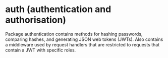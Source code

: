 # auth (authentication and authorisation)
Package authentication contains methods for hashing passwords, comparing hashes,
and generating JSON web tokens (JWTs). Also contains a middleware used by
request handlers that are restricted to requests that contain a JWT with
specific roles.
